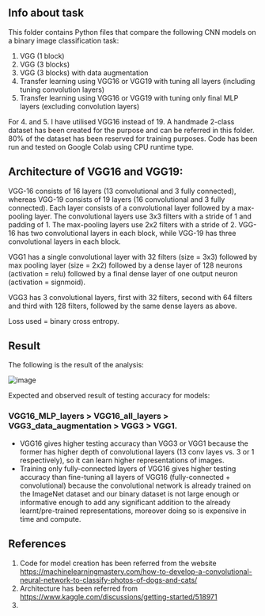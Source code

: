## Info about task

This folder contains Python files that compare the following CNN models on a binary image classification task: 

1. VGG (1 block) 
2. VGG (3 blocks)
3. VGG (3 blocks) with data augmentation
4. Transfer learning using VGG16 or VGG19 with tuning all layers (including tuning convolution layers) 
5. Transfer learning using VGG16 or VGG19 with tuning only final MLP layers (excluding convolution layers)

For 4. and 5. I have utilised VGG16 instead of 19. A handmade 2-class dataset has been created for the purpose and can be referred in this folder. 80% of the dataset has been reserved for training purposes. Code has been run and tested on Google Colab using CPU runtime type.

## Architecture of VGG16 and VGG19:

VGG-16 consists of 16 layers (13 convolutional and 3 fully connected), whereas VGG-19 consists of 19 layers (16 convolutional and 3 fully connected). Each layer consists of a convolutional layer followed by a max-pooling layer. The convolutional layers use 3x3 filters with a stride of 1 and padding of 1. The max-pooling layers use 2x2 filters with a stride of 2. VGG-16 has two convolutional layers in each block, while VGG-19 has three convolutional layers in each block.

VGG1 has a single convolutional layer with 32 filters (size = 3x3) followed by max pooling layer (size = 2x2) followed by a dense layer of 128 neurons (activation = relu) followed by a final dense layer of one output neuron (activation = signmoid).

VGG3 has 3 convolutional layers, first with 32 filters, second with 64 filters and third with 128 filters, followed by the same dense layers as above.

Loss used = binary cross entropy.

## Result

The following is the result of the analysis:

![image](https://github.com/KaveriVisavadiya/projects/assets/145709121/12f2b2ab-c977-48c4-acb7-3f134bcd0f41)

Expected and observed result of testing accuracy for models: 

### VGG16_MLP_layers > VGG16_all_layers > VGG3_data_augmentation > VGG3 > VGG1.

* VGG16 gives higher testing accuracy than VGG3 or VGG1 because the former has higher depth of convolutional layers (13 conv layes vs. 3 or 1 respectively), so it can learn higher representations of images.
* Training only fully-connected layers of VGG16 gives higher testing accuracy than fine-tuning all layers of VGG16 (fully-connected + convolutional) because the convolutional network is already trained on the ImageNet dataset and our binary dataset is not large enough or informative enough to add any significant addition to the already learnt/pre-trained representations, moreover doing so is expensive in time and compute.

## References

1. Code for model creation has been referred from the website https://machinelearningmastery.com/how-to-develop-a-convolutional-neural-network-to-classify-photos-of-dogs-and-cats/
2. Architecture has been referred from https://www.kaggle.com/discussions/getting-started/518971 
1. 
